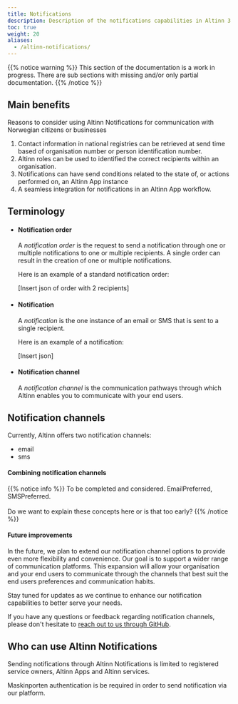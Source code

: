 ```yaml
---
title: Notifications
description: Description of the notifications capabilities in Altinn 3.
toc: true
weight: 20
aliases:
  - /altinn-notifications/
---
```


{{% notice warning  %}}
This section of the documentation is a work in progress.
There are sub sections with missing and/or only partial documentation.
{{% /notice %}}

## Main benefits

Reasons to consider using Altinn Notifications for communication with Norwegian citizens or businesses

1. Contact information in national registries can be retrieved at send time based of
   organisation number or person identification number.
2. Altinn roles can be used to identified the correct recipients within an organisation.
3. Notifications can have send conditions related to the state of, or actions performed on, an Altinn App instance
4. A seamless integration for notifications in an Altinn App workflow.

## Terminology

- #### Notification order

  A _notification order_ is the request to send a notification through one or
  multiple notifications to one or multiple recipients.
  A single order can result in the creation of one or multiple notifications.

  Here is an example of a standard notification order:

  [Insert json of order with 2 recipients]

- #### Notification

  A _notification_ is the one instance of an email or SMS that is sent to a single recipient.

  Here is an example of a notification:

  [Insert json]

- #### Notification channel

  A _notification channel_ is the communication pathways through which Altinn enables you to
  communicate with your end users.

## Notification channels

Currently, Altinn offers two notification channels:

- email
- sms

#### Combining notification channels

{{% notice info %}}
To be completed and considered. EmailPreferred, SMSPreferred. </br></br>
Do we want to explain these concepts here or is that too early?
{{% /notice %}}

#### Future improvements

In the future, we plan to extend our notification channel options to provide even more flexibility and convenience.
Our goal is to support a wider range of communication platforms. This expansion will allow your organisation and your
end users to communicate through the channels that best suit the end users preferences and communication habits.

Stay tuned for updates as we continue to enhance our notification capabilities to better serve your needs.

If you have any questions or feedback regarding notification channels,
please don't hesitate to [reach out to us through GitHub](https://github.com/Altinn/altinn-notifications/issues/new?assignees=&labels=kind%2Fquestion%2Cstatus%2Ftriage&projects=&template=question.yml).

## Who can use Altinn Notifications

Sending notifications through Altinn Notifications is limited to registered service owners,
Altinn Apps and Altinn services.

Maskinporten authentication is be required in order to send notification via our platform.
